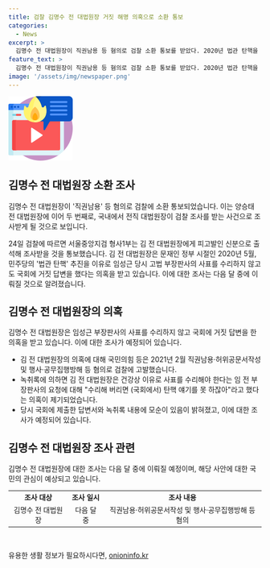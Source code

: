 ```yaml
---
title: 검찰 김명수 전 대법원장 거짓 해명 의혹으로 소환 통보
categories:
  - News
excerpt: >
  김명수 전 대법원장이 직권남용 등 혐의로 검찰 소환 통보를 받았다. 2020년 법관 탄핵을 둘러싼 거짓 답변 의혹과 관련, 국회에 거짓 답변을 한 것으로 지목되었다. 국민의힘 등은 직권남용 등 혐의로 김 전 대법원장을 검찰에 고발했으며, 조사는 다음 달 중에 이뤄질 예정이다. 이는 양승태 전 대법원장에 이어 두 번째로 대법원장이 검찰 조사를 받는 사례이다.
feature_text: >
  김명수 전 대법원장이 직권남용 등 혐의로 검찰 소환 통보를 받았다. 2020년 법관 탄핵을 둘러싼 거짓 답변 의혹과 관련, 국회에 거짓 답변을 한 것으로 지목되었다. 국민의힘 등은 직권남용 등 혐의로 김 전 대법원장을 검찰에 고발했으며, 조사는 다음 달 중에 이뤄질 예정이다. 이는 양승태 전 대법원장에 이어 두 번째로 대법원장이 검찰 조사를 받는 사례이다.
image: '/assets/img/newspaper.png'
---
```


<p><img src="/assets/img/news.png" alt="rentncar 속보" /></p>

<h2 data-ke-size="size26">김명수 전 대법원장 소환 조사</h2>

<p>김명수 전 대법원장이 '직권남용' 등 혐의로 검찰에 소환 통보되었습니다. 이는 양승태 전 대법원장에 이어 두 번째로, 국내에서 전직 대법원장이 검찰 조사를 받는 사건으로 조사받게 될 것으로 보입니다.</p>

<p data-ke-size="size16">24일 검찰에 따르면 서울중앙지검 형사1부는 김 전 대법원장에게 피고발인 신분으로 출석해 조사받을 것을 통보했습니다. 김 전 대법원장은 문재인 정부 시절인 2020년 5월, 민주당의 '법관 탄핵' 추진을 이유로 임성근 당시 고법 부장판사의 사표를 수리하지 않고도 국회에 거짓 답변을 했다는 의혹을 받고 있습니다. 이에 대한 조사는 다음 달 중에 이뤄질 것으로 알려졌습니다.</p>

<h2 data-ke-size="size26">김명수 전 대법원장의 의혹</h2>

<p>김명수 전 대법원장은 임성근 부장판사의 사표를 수리하지 않고 국회에 거짓 답변을 한 의혹을 받고 있습니다. 이에 대한 조사가 예정되어 있습니다.</p>

<ul>
  <li>김 전 대법원장의 의혹에 대해 국민의힘 등은 2021년 2월 직권남용·허위공문서작성 및 행사·공무집행방해 등 혐의로 검찰에 고발했습니다.</li>
  <li>녹취록에 의하면 김 전 대법원장은 건강상 이유로 사표를 수리해야 한다는 임 전 부장판사의 요청에 대해 "수리해 버리면 (국회에서) 탄핵 얘기를 못 하잖아"라고 했다는 의혹이 제기되었습니다.</li>
  <li>당시 국회에 제출한 답변서와 녹취록 내용에 모순이 있음이 밝혀졌고, 이에 대한 조사가 예정되어 있습니다.</li>
</ul>

<h2 data-ke-size="size26">김명수 전 대법원장 조사 관련</h2>

<p>김명수 전 대법원장에 대한 조사는 다음 달 중에 이뤄질 예정이며, 해당 사안에 대한 국민의 관심이 예상되고 있습니다.</p>

<table style="width: 100%;" data-ke-size="size16">
<tbody>
<tr>
<td style="text-align: center; height: 17px;"><b>조사 대상</b></td>
<td style="text-align: center; height: 17px;"><b>조사 일시</b></td>
<td style="text-align: center; height: 17px;"><b>조사 내용</b></td>
</tr>
<tr>
<td style="text-align: center; height: 17px;">김명수 전 대법원장</td>
<td style="text-align: center; height: 17px;">다음 달 중</td>
<td style="text-align: center; height: 17px;">직권남용·허위공문서작성 및 행사·공무집행방해 등 혐의</td>
</tr>
</tbody>
</table>

<p data-ke-size="size16">&nbsp;</p>
유용한 생활 정보가 필요하시다면, <a href="https://onioninfo.kr" rel="dofollow">onioninfo.kr</a>


